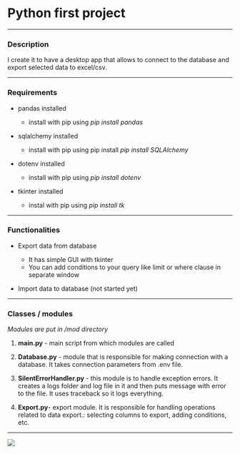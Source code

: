 # Python first project

---

### Description

I create it to have a desktop app that allows to connect to the database and export selected data to excel/csv.

---

### Requirements

- pandas installed
  
  - install with pip using *pip install pandas*

- sqlalchemy installed
  
  - install with pip using pip install *pip install SQLAlchemy*

- dotenv installed
  
  - install with pip using *pip install dotenv*

- tkinter installed
  
  - instal with pip using *pip install tk*

---

### Functionalities

- Export data from database 
  
  - It has simple GUI with tkinter
  - You can add conditions to your query like limit or where clause in separate window

- Import data to database (not started yet)

---

### Classes / modules

*Modules are put in /mod directory*

1. **main.py** - main script from which modules are called

2. **Database.py** - module that is responsible for making connection with a database. It takes connection parameters from .env file. 

3. **SilentErrorHandler.py** - this module is to handle exception errors. It creates a logs folder and log file in it and then puts message with error to the file. It uses traceback so it logs everything.

4. **Export.py**- export module. It is responsible for handling operations related to data export.: selecting columns to export, adding conditions, etc.

---

![](C:\Users\lmako\AppData\Roaming\marktext\images\2023-09-16-13-46-08-image.png)

